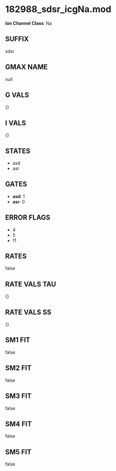 # 182988_sdsr_icgNa.mod

**Ion Channel Class**: Na

## SUFFIX

sdsr

## GMAX NAME

null

## G VALS

{}

## I VALS

{}

## STATES

- asd
- asr

## GATES

- **asd**: 1
- **asr**: 0

## ERROR FLAGS

- 4
- 5
- 11

## RATES

false

## RATE VALS TAU

{}

## RATE VALS SS

{}

## SM1 FIT

false

## SM2 FIT

false

## SM3 FIT

false

## SM4 FIT

false

## SM5 FIT

false
